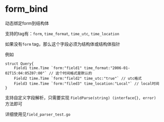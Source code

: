# form_bind
动态绑定form到结构体

支持的tag有：`form`, `time_format`, `time_utc`, `time_location`

如果没有`form` tag，那么这个字段必须为结构体或结构体指针

例如
```
struct Query{
    Field1 time.Time `form:"field1" time_format:"2006-01-02T15:04:05Z07:00"` // 这个时间格式是默认的
    Field2 time.Time `form:"field2" time_utc:"true"` // utc格式
    Field3 time.Time `form:"filed3" time_location:"Local"` // local时间
}
```


支持自定义字段解析，只需要实现 `FieldParse(string) (interface{}, error)`方法即可

详细使用见`field_parser_test.go`